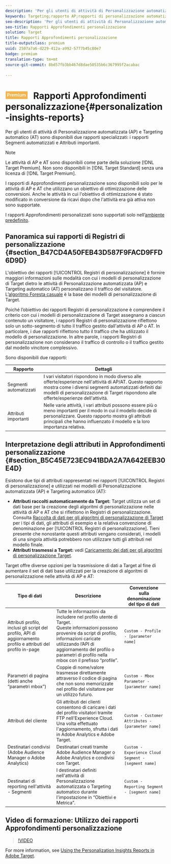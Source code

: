 ```yaml
---
description: 'Per gli utenti di attività di Personalizzazione automatizzata (AP) e Targeting automatico (AT) sono disponibili due rapporti specializzati: Segmenti automatizzati e Attributi importanti.'
keywords: Targeting;rapporto AP;rapporti di personalizzazione automatizzata:targeting automatico;auto targeting;rapporto di targeting automatico;report di targeting automatico;personalizzazione;approfondimenti;segmenti automatizzati;FAQ;domande frequenti;attributi importanti
seo-description: 'Per gli utenti di attività di Personalizzazione automatizzata (AP) e Targeting automatico (AT) sono disponibili due rapporti specializzati: Segmenti automatizzati e Attributi importanti.'
seo-title: Rapporti Approfondimenti personalizzazione
solution: Target
title: Rapporti Approfondimenti personalizzazione
title-outputclass: premium
uuid: 2507a7a6-d229-412a-a992-5777b45c80e7
badge: premium
translation-type: tm+mt
source-git-commit: 8bd57fb3bb467d8dae50535b6c367995f2acabac

---
```



# ![PREMIUM](/help/assets/premium.png) Rapporti Approfondimenti personalizzazione{#personalization-insights-reports}

Per gli utenti di attività di Personalizzazione automatizzata (AP) e Targeting automatico (AT) sono disponibili due rapporti specializzati: i rapporti Segmenti automatizzati e Attributi importanti.

>[!NOTE]
>
>Le attività di AP e AT sono disponibili come parte della soluzione [!DNL Target Premium]. Non sono disponibili in [!DNL Target Standard] senza una licenza di [!DNL Target Premium].
>
>I rapporti di Approfondimenti personalizzazione sono disponibili solo per le attività di AP e AT che utilizzano un obiettivo di ottimizzazione delle conversioni. Anche le attività in cui l'obiettivo di ottimizzazione è stato modificato in conversione da ricavi dopo che l'attività era già attiva non sono supportate.
>
>I rapporti Approfondimenti personalizzati sono supportati solo nell’[ambiente predefinito](../../administrating-target/hosts.md).

## Panoramica sui rapporti di Registri di personalizzazione {#section_B47CD4A50FEB43D587F9FACD9FFD6D9D}

L'obiettivo dei rapporti [!UICONTROL Registri di personalizzazione] è fornire maggiori informazioni sulle modalità con cui i modelli di personalizzazione di Target dietro le attività di Personalizzazione automatizzata (AP) e Targeting automatico (AT) personalizzano il traffico del visitatore. L’[algoritmo Foresta casuale](/help/c-activities/t-automated-personalization/algo-random-forest.md) è la base dei modelli di personalizzazione di Target.

Poiché l’obiettivo dei rapporti Registri di personalizzazione è comprendere il criterio con cui i modelli di personalizzazione di Target assegnano a ciascun contenuto un visitatore, i rapporti Registri di personalizzazione riflettono solo un sotto-segmento di tutto il traffico gestito dall'attività di AP o AT. In particolare, i due rapporti riflettono tutto il traffico che ha utilizzato il modello di personalizzazione. In altre parole, i rapporti Registri di personalizzazione non considerano il traffico di controllo o il traffico gestito dal modello vincitore complessivo.

Sono disponibili due rapporti:

| Rapporto | Dettagli |
|--- |--- |
| Segmenti automatizzati | I vari visitatori rispondono in modo diverso alle offerte/esperienze nell'attività di AP/AT. Questo rapporto mostra come i diversi segmenti automatizzati definiti dai modelli di personalizzazione di Target rispondono alle offerte/esperienze dell'attività. |
| Attributi importanti | Nelle varie attività, i vari attributi possono essere più o meno importanti per il modo in cui il modello decide di personalizzare. Questo rapporto mostra gli attributi principali che hanno influenzato il modello e la loro importanza relativa. |

## Interpretazione degli attributi in Approfondimenti personalizzazione {#section_B5C45E723EC941BDA2A7A642EEB30E4D}

Esistono due tipi di attributi rappresentati nei rapporti [!UICONTROL Registri di personalizzazione] e utilizzati nei modelli di Personalizzazione automatizzata (AP) e Targeting automatico (AT):

* **Attributi raccolti automaticamente da Target:** Target utilizza un set di dati base per la creazione degli algoritmi di personalizzazione nelle attività di AP e AT che si riflettono in Registri di personalizzazione. Consulta [Raccolta di dati per gli algoritmi di personalizzazione di Target](../../c-activities/t-automated-personalization/ap-data.md#reference_255BD3DE7AD04DC9B766E0BC78961058) per i tipi di dati, gli attributi di esempio e la relativa convenzione di denominazione per [!UICONTROL Registri di personalizzazione]. Tieni presente che nonostante questi attributi vengano considerati, i modelli di una singola attività potrebbero non utilizzare tutti gli attributi nel modello finale.
* **Attributi trasmessi a Target:** vedi [Caricamento dei dati per gli algoritmi di personalizzazione Target](../../c-activities/t-automated-personalization/uploading-data-for-the-target-personalization-algorithms.md#concept_85EA505B37E54514A1C8AB91553FEED6).

Target offre diverse opzioni per la trasmissione di dati a Target al fine di aumentare il set di dati base utilizzati per la creazione di algoritmi di personalizzazione nelle attività di AP e AT:

| Tipo di dati | Descrizione | Convenzione sulla denominazione del tipo di dati |
|--- |--- |--- |
| Attributi profilo, inclusi gli script del profilo, API di aggiornamento profilo e attributi del profilo in-page | Tutte le informazioni da includere nel profilo utente di Target.<br>Queste informazioni possono provenire da script di profilo, informazioni caricate utilizzando l’API di aggiornamento del profilo o parametri di profilo nella mbox con il prefisso “profile”. | `Custom - Profile - [parameter name]` |
| Parametri di pagina (detti anche “parametri mbox”) | Coppie di nome/valore trasmesse direttamente attraverso il codice di pagina che non sono memorizzate nel profilo del visitatore per un utilizzo futuro. | `Custom - Mbox Parameter - [parameter name]` |
| Attributi del cliente | Gli attributi dei clienti consentono di caricare i dati del profilo visitatori tramite FTP nell'Experience Cloud. Una volta effettuato l'aggiornamento, sfrutta i dati in Adobe Analytics e Adobe Target. | `Custom - Customer Attributes - [parameter name]` |
| Destinatari condivisi (Adobe Audience Manager o Adobe Analytics) | Destinatari creati tramite Adobe Audience Manager o Adobe Analytics e condivisi con Target. | `Custom - Experience Cloud Segment - [segment name]` |
| Destinatari di reporting nell'attività - Segmenti | I destinatari definiti nell'attività di Personalizzazione automatizzata o Targeting automatico durante l'impostazione in “Obiettivi e Metrica”. | `Custom - Reporting Segment - [segment name]` |

## Video di formazione: Utilizzo dei rapporti Approfondimenti personalizzazione

>[!VIDEO](https://video.tv.adobe.com/v/25601/?captions=ita)

For more information, see [Using the Personalization Insights Reports in Adobe Target](https://helpx.adobe.com/target/kt/using/personalization-insights-report-feature-video-use.html).
